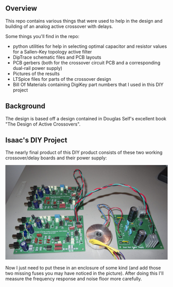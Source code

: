 ## Overview
This repo contains various things that were used to help in the design and building of an analog active crossover with delays.

Some things you'll find in the repo:
* python utilities for help in selecting optimal capacitor and resistor values for a Sallen-Key topology active filter
* DipTrace schematic files and PCB layouts
* PCB gerbers (both for the crossover circuit PCB and a corresponding dual-rail power supply)
* Pictures of the results
* LTSpice files for parts of the crossover design
* Bill Of Materials containing DigiKey part numbers that I used in this DIY project

## Background
The design is based off a design contained in Douglas Self's excellent book "The Design of Active Crossovers".

## Isaac's DIY Project

The nearly final product of this DIY product consists of these two working crossover/delay boards and their power supply:

![](./photos/crossover_boards.jpg)

Now I just need to put these in an enclosure of some kind (and add those two missing fuses you may have noticed in the picture). After doing this I'll measure the frequency response and noise floor more carefully.

